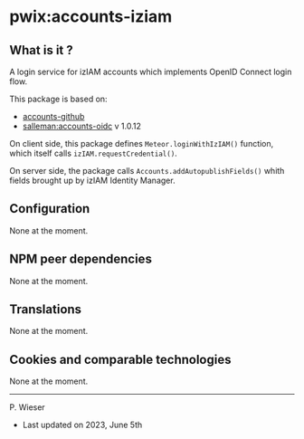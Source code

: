 # pwix:accounts-iziam

## What is it ?

A login service for izIAM accounts which implements OpenID Connect login flow.

This package is based on:

- [accounts-github](https://github.com/meteor/meteor/tree/devel/packages/accounts-github)
- [salleman:accounts-oidc](https://github.com/salleman33/meteor-accounts-oidc/tree/master/packages/switch_accounts-oidc) v 1.0.12

On client side, this package defines `Meteor.loginWithIzIAM()` function, which itself calls `izIAM.requestCredential()`.

On server side, the package calls `Accounts.addAutopublishFields()` whith fields brought up by izIAM Identity Manager.

## Configuration

None at the moment.

## NPM peer dependencies

None at the moment.

## Translations

None at the moment.

## Cookies and comparable technologies

None at the moment.

---
P. Wieser
- Last updated on 2023, June 5th
